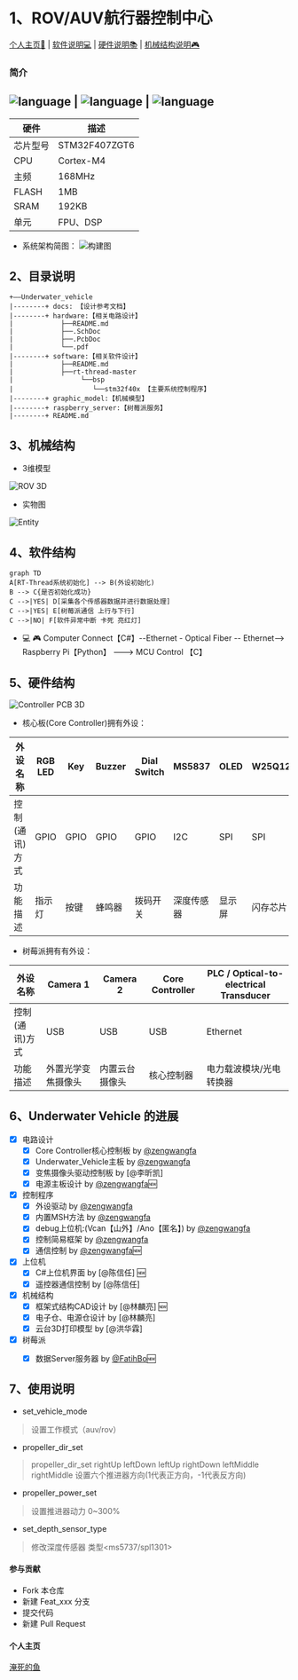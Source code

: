 # 1、ROV/AUV航行器控制中心


[个人主页🕺](https://zengwangfa.top/) |
[软件说明💻](./software/README.md) |
[硬件说明📚](./hardware/README.md) |
[机械结构说明🎮](./graphic_model/README.md)


### 简介
![language](https://img.shields.io/badge/language-C-brightgreen.svg) | 
![language](https://img.shields.io/badge/language-Python-ff69b4.svg) | 
![language](https://img.shields.io/badge/language-C%23-blue.svg)
---

| 硬件 | 描述 |
| -- | -- |
|芯片型号| STM32F407ZGT6 |
|CPU| Cortex-M4 |
|主频| 168MHz |
|FLASH| 1MB |
|SRAM| 192KB |
|单元| FPU、DSP |

- 系统架构简图：
![构建图](/docs/pictures/Structure.jpg "构建图")




## 2、目录说明
```
+——Underwater_vehicle
|--------+ docs: 【设计参考文档】
|--------+ hardware:【相关电路设计】      
|            ├──README.md
|            ├──.SchDoc
|            ├──.PcbDoc
|            └──.pdf
|--------+ software:【相关软件设计】
|            ├──README.md
|            ├──rt-thread-master
|                 └──bsp
|                    └──stm32f40x 【主要系统控制程序】
|--------+ graphic_model:【机械模型】
|--------+ raspberry_server:【树莓派服务】
|--------+ README.md
```

## 3、机械结构

- 3维模型

![ROV 3D](/docs/pictures/ROV-Model.jpg "ROV-Model.jpg")

- 实物图

![Entity](/docs/pictures/Entity.jpg "ROV-Entity.jpg")

## 4、软件结构

```mermaid
graph TD
A[RT-Thread系统初始化] --> B(外设初始化)
B --> C{是否初始化成功}
C -->|YES| D[采集各个传感器数据并进行数据处理]
C -->|YES| E[树莓派通信 上行与下行]
C -->|NO| F[软件异常中断 卡死 亮红灯]
```


- 💻 🎮 Computer Connect【C#】--Ethernet - Optical Fiber -- Ethernet--> Raspberry Pi【Python】 ---> MCU Control 【C】


## 5、硬件结构
![Controller PCB 3D](/docs/pictures/Controller_3D.jpg "Controller 3D.jpg")

- 核心板(Core Controller)拥有外设：

| 外设名称 | RGB LED | Key | Buzzer | Dial Switch | MS5837 | OLED | W25Q128 | Voltage Detection | Current Detection | Zigbee |  JY901 | USR-C216 | CP2102 | OV2640 Camera | Servo Motor | Searchlights | Perpellers |
| --- | --- | --- | --- | --- | --- | --- | --- | --- | --- | --- | --- | --- |  --- | --- |  --- |  --- | --- |
| 控制(通讯)方式 | GPIO | GPIO | GPIO | GPIO | I2C | SPI | SPI | ADC | ADC | USART | USART | USART  | USART | DCMI-DMA | PWM | PWM | PWM |
| 功能描述 | 指示灯 | 按键 | 蜂鸣器 | 拨码开关 | 深度传感器 | 显示屏 | 闪存芯片 | 电压检测 | 电流检测 | 2.4G无线通信 | 九轴 | WiFi模块 | 串口转USB | 摄像头 | 舵机  | 探照灯 | ESC |

- 树莓派拥有有外设：

| 外设名称 | Camera 1 | Camera 2 | Core Controller | PLC / Optical-to-electrical Transducer |
| --- | --- | --- | --- | --- |
| 控制(通讯)方式 | USB | USB | USB | Ethernet |
| 功能描述 | 外置光学变焦摄像头 | 内置云台摄像头 | 核心控制器 | 电力载波模块/光电转换器 | 





## 6、Underwater Vehicle 的进展
- [X] 电路设计
	- [X] Core Controller核心控制板 by [@zengwangfa](https://github.com/zengwangfa)	
	- [X] Underwater_Vehicle主板 by [@zengwangfa](https://github.com/zengwangfa)	
	- [X] 变焦摄像头驱动控制板 by [@李昕凯]
	- [X] 电源主板设计 by [@zengwangfa](https://github.com/zengwangfa)🆕
	
- [X] 控制程序
    - [X] 外设驱动 by [@zengwangfa](https://github.com/zengwangfa)
    - [X] 内置MSH方法 by [@zengwangfa](https://github.com/zengwangfa)
    - [X] debug上位机:(Vcan【山外】/Ano【匿名】) by [@zengwangfa](https://github.com/zengwangfa)
	- [X] 控制简易框架 by [@zengwangfa](https://github.com/zengwangfa)
	- [X] 通信控制 by [@zengwangfa](https://github.com/zengwangfa)🆕

- [X] 上位机
	- [X] C#上位机界面 by [@陈信任] 🆕
	- [X] 遥控器通信控制 by [@陈信任]	
	
- [X] 机械结构
	- [X] 框架式结构CAD设计 by [@林麟亮] 🆕
	- [X] 电子仓、电源仓设计 by [@林麟亮]
	- [X] 云台3D打印模型 by [@洪华霖]

- [X] 树莓派
	- [X] 数据Server服务器 by [@FatihBo](https://github.com/FatihBo)🆕





## 7、使用说明

- set_vehicle_mode <parameter> 
> 设置工作模式（auv/rov）
- propeller_dir_set <parameter parameter parameter parameter parameter parameter>
> propeller_dir_set rightUp      leftDown     leftUp     rightDown     leftMiddle    rightMiddle 设置六个推进器方向(1代表正方向，-1代表反方向)

- propeller_power_set <parameter>
> 设置推进器动力 0~300%
- set_depth_sensor_type <parameter>
> 修改深度传感器 类型<ms5737/spl1301>

#### 参与贡献

- Fork 本仓库
- 新建 Feat_xxx 分支
- 提交代码
- 新建 Pull Request

#### 个人主页

[淹死的鱼](https://zengwangfa.top/)



